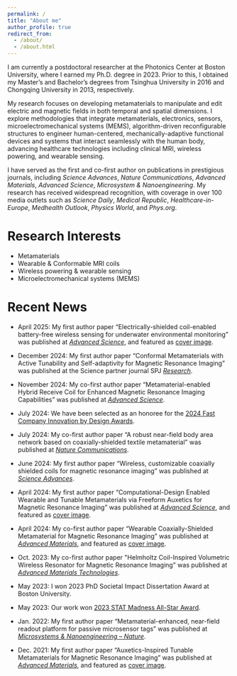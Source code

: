 ```yaml
---
permalink: /
title: "About me"
author_profile: true
redirect_from: 
  - /about/
  - /about.html
---
```

I am currently a postdoctoral researcher at the Photonics Center at Boston University, where I earned my Ph.D. degree in 2023. Prior to this, I obtained my Master’s and Bachelor’s degrees from Tsinghua University in 2016 and Chongqing University in 2013, respectively. 

My research focuses on developing metamaterials to manipulate and edit electric and magnetic fields in both temporal and spatial dimensions. I explore methodologies that integrate metamaterials, electronics, sensors, microelectromechanical systems (MEMS), algorithm-driven reconfigurable structures to engineer human-centered, mechanically-adaptive functional devices and systems that interact seamlessly with the human body, advancing healthcare technologies including clinical MRI, wireless powering, and wearable sensing.


I have served as the first and co-first author on publications in prestigious journals, including _Science Advances_, _Nature Communications_, _Advanced Materials_, _Advanced Science_, _Microsystem & Nanoengineering_. My research has received widespread recognition, with coverage in over 100 media outlets such as _Science Daily_, _Medical Republic_, _Healthcare-in-Europe_, _Medhealth Outlook_, _Physics World_, and _Phys.org_. 

Research Interests
======
* Metamaterials
* Wearable & Conformable MRI coils
* Wireless powering & wearable sensing
* Microelectromechanical systems (MEMS)
  
Recent News
======
* April 2025: My first author paper “Electrically-shielded coil-enabled battery-free wireless sensing for underwater environmental monitoring” was published at [_Advanced Science_](https://advanced.onlinelibrary.wiley.com/doi/10.1002/advs.202414299), and featured as [cover image](https://advanced.onlinelibrary.wiley.com/doi/10.1002/advs.202570095).

* December 2024: My first author paper “Conformal Metamaterials with Active Tunability and Self-adaptivity for Magnetic Resonance Imaging” was published at the Science partner journal SPJ [_Research_](https://spj.science.org/doi/10.34133/research.0560).
  
* November 2024: My co-first author paper “Metamaterial-enabled Hybrid Receive Coil for Enhanced Magnetic Resonance Imaging Capabilities” was published at [_Advanced Science_](https://onlinelibrary.wiley.com/doi/10.1002/advs.202410907).

*  July 2024: We have been selected as an honoree for the [2024 Fast Company Innovation by Design Awards](https://www.fastcompany.com/91129760/materials-innovation-by-design-2024).

* July 2024: My co-first author paper “A robust near-field body area network based on coaxially-shielded textile metamaterial” was published at [_Nature Communications_](https://www.nature.com/articles/s41467-024-51061-x).

* June 2024: My first author paper “Wireless, customizable coaxially shielded coils for magnetic resonance imaging” was published at [_Science Advances_](https://www.science.org/doi/full/10.1126/sciadv.adn5195).

* April 2024: My first author paper “Computational-Design Enabled Wearable and Tunable Metamaterials via Freeform Auxetics for Magnetic Resonance Imaging” was published at [_Advanced Science_](https://onlinelibrary.wiley.com/doi/full/10.1002/advs.202400261), and featured as [cover image](https://onlinelibrary.wiley.com/doi/10.1002/advs.202470152).

* April 2024: My co-first author paper “Wearable Coaxially-Shielded Metamaterial for Magnetic Resonance Imaging” was published at [_Advanced Materials_](https://onlinelibrary.wiley.com/doi/full/10.1002/adma.202313692), and featured as [cover image](https://onlinelibrary.wiley.com/doi/10.1002/adma.202470244).

* Oct. 2023: My co-first author paper "Helmholtz Coil-Inspired Volumetric Wireless Resonator for Magnetic Resonance Imaging" was published at [_Advanced Materials Technologies_](https://onlinelibrary.wiley.com/doi/full/10.1002/admt.202301053).
 
* May 2023: I won 2023 PhD Societal Impact Dissertation Award at Boston University.

* May 2023: Our work won [2023 STAT Madness All-Star Award](https://www.bu.edu/articles/2023/xin-zhang-wins-stat-madness-2023-all-star-award/).

* Jan. 2022: My first author paper “Metamaterial-enhanced, near-field readout platform for passive microsensor tags” was published at [_Microsystems & Nanoengineering – Nature_](https://www.nature.com/articles/s41378-022-00356-4).

* Dec. 2021: My first author paper “Auxetics-Inspired Tunable Metamaterials for Magnetic Resonance Imaging” was published at [_Advanced Materials_](https://onlinelibrary.wiley.com/doi/full/10.1002/adma.202109032), and featured as [cover image](https://onlinelibrary.wiley.com/doi/abs/10.1002/adma.202270049).

